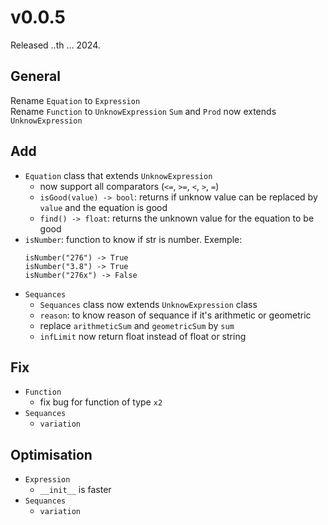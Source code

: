 # v0.0.5
Released ..th ... 2024.

## General
Rename `Equation` to `Expression`<br>
Rename `Function` to `UnknowExpression`
`Sum` and `Prod` now extends `UnknowExpression`

## Add
- `Equation` class that extends `UnknowExpression`
  - now support all comparators (`<=`, `>=`, `<`, `>`, `=`)
  - `isGood(value) -> bool`: returns if unknow value can be replaced by `value` and the equation is good
  - `find() -> float`: returns the unknown value for the equation to be good
- `isNumber`: function to know if str is number. Exemple:<br>
  ```
  isNumber("276") -> True
  isNumber("3.8") -> True
  isNumber("276x") -> False
  ```
- `Sequances`
  - `Sequances` class now extends `UnknowExpression` class
  - `reason`: to know reason of sequance if it's arithmetic or geometric
  - replace `arithmeticSum` and `geometricSum` by `sum`
  - `infLimit` now return float instead of float or string

## Fix
- `Function`
  - fix bug for function of type `x2`
- `Sequances`
  - `variation`


## Optimisation
- `Expression`
  - `__init__` is faster
- `Sequances`
  - `variation`